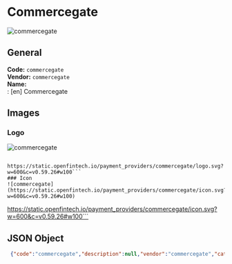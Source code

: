 # Commercegate 
![commercegate](https://static.openfintech.io/payment_providers/commercegate/logo.svg?w=600&c=v0.59.26#w100)  
## General 
**Code:** `commercegate`  
**Vendor:** `commercegate`  
**Name:**  
:	[en] Commercegate  
## Images 
### Logo 
![commercegate](https://static.openfintech.io/payment_providers/commercegate/logo.svg?w=600&c=v0.59.26#w100)  
```
 https://static.openfintech.io/payment_providers/commercegate/logo.svg?w=600&c=v0.59.26#w100```  
### Icon 
![commercegate](https://static.openfintech.io/payment_providers/commercegate/icon.svg?w=600&c=v0.59.26#w100)  
```
 https://static.openfintech.io/payment_providers/commercegate/icon.svg?w=600&c=v0.59.26#w100```  
## JSON Object 
```json
 {"code":"commercegate","description":null,"vendor":"commercegate","categories":null,"countries":null,"payment_method":null,"payout_method":null,"metadata":{"about_payments_code":"commercegate"},"name":{"en":"Commercegate"}}```  
